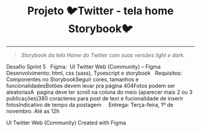 <h1 align="center" > Projeto 🐦Twitter - tela home Storybook🐦 </h1>

***
> _Storybook da tela Home do Twitter com suas versões light e dark._


Desafio Sprint 5
 
Figma:  UI Twitter Web (Community) – Figma
 
Desenvolvimento: html, css (sass), Tyoescript e storybook
 
Requisitos:
Componentes no StorybookSeguir cores, tamanhos e funcionalidadesBotões devem levar pra página 404Fotos podem ser aleatoriasA  pagina deve ter scroll na coluna do meio (aparecer mais 2 ou 3 publicações)380 coracteres para post de text e fucionalidade de inserir fotosIndicativo de tempo da postagem
 
 
Entrega: Terça-feira, 1º de novembro. Até as 12h

UI Twitter Web (Community)
Created with Figma


